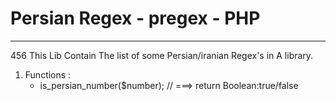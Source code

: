 # Persian Regex - pregex - PHP
***
456
This Lib Contain The list of some Persian/iranian Regex's in A library.

1. Functions : 
    *  is_persian_number($number);   //  ===> return Boolean:true/false 

